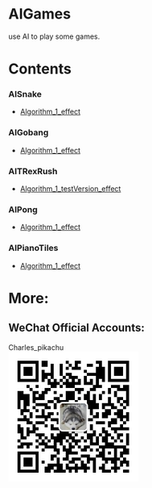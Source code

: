# AIGames
use AI to play some games.

# Contents
### AISnake
- [Algorithm_1_effect](https://github.com/CharlesPikachu/AIGames/tree/master/AIsnake/Algorithm_1/effect)
### AIGobang
- [Algorithm_1_effect](https://github.com/CharlesPikachu/AIGames/tree/master/AIGobang/Algorithm_1/effect)
### AITRexRush
- [Algorithm_1_testVersion_effect](https://github.com/CharlesPikachu/AIGames/tree/master/AITRexRush/Algorithm_1/effect)
### AIPong
- [Algorithm_1_effect](None)
### AIPianoTiles
- [Algorithm_1_effect](https://github.com/CharlesPikachu/AIGames/tree/master/AIPianoTiles/Algorithm_1/effect)

# More:
## WeChat Official Accounts:
Charles_pikachu  
![img](pikachu.jpg)
